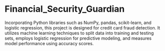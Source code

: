 # Financial_Security_Guardian
Incorporating Python libraries such as NumPy, pandas, scikit-learn, and logistic regression, this project is designed for credit card fraud detection. It utilizes machine learning techniques to split data into training and testing sets, employs logistic regression for predictive modeling, and measures model performance using accuracy scores.
